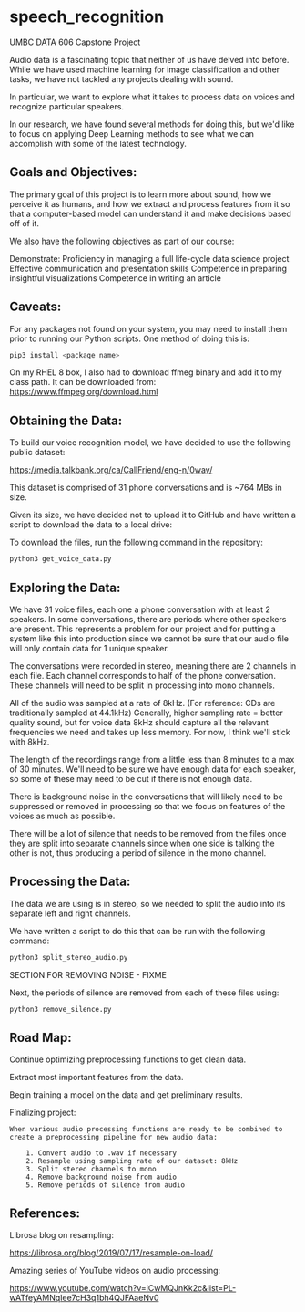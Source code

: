 # speech_recognition
UMBC DATA 606 Capstone Project

Audio data is a fascinating topic that neither of us have delved into before. While we have used machine learning for image classification and other tasks, we have not tackled any projects dealing with sound.

In particular, we want to explore what it takes to process data on voices and recognize particular speakers.

In our research, we have found several methods for doing this, but we'd like to focus on applying Deep Learning methods to see what we can accomplish with some of the latest technology.

## Goals and Objectives:

The primary goal of this project is to learn more about sound, how we perceive it as humans, and how we extract and process features from it so that a computer-based model can understand it and make decisions based off of it.

We also have the following objectives as part of our course:

Demonstrate:
    Proficiency in managing a full life-cycle data science project 
    Effective communication and presentation skills
    Competence in preparing insightful visualizations 
    Competence in writing an article
 
## Caveats:

For any packages not found on your system, you may need to install them prior to running our Python scripts. One method of doing this is:

```bash
pip3 install <package name>
```
On my RHEL 8 box, I also had to download ffmeg binary and add it to my class path. It can be downloaded from:
https://www.ffmpeg.org/download.html

## Obtaining the Data:

To build our voice recognition model, we have decided to use the following public dataset:

https://media.talkbank.org/ca/CallFriend/eng-n/0wav/

This dataset is comprised of 31 phone conversations and is ~764 MBs in size.

Given its size, we have decided not to upload it to GitHub and have written a script to download the data to a local drive:

To download the files, run the following command in the repository:

```bash
python3 get_voice_data.py
```

## Exploring the Data:

We have 31 voice files, each one a phone conversation with at least 2 speakers. In some conversations, there are periods where other speakers are present. This represents a problem for our project and for putting a system like this into production since we cannot be sure that our audio file will only contain data for 1 unique speaker.

The conversations were recorded in stereo, meaning there are 2 channels in each file. Each channel corresponds to half of the phone conversation. These channels will need to be split in processing into mono channels.

All of the audio was sampled at a rate of 8kHz. (For reference: CDs are traditionally sampled at 44.1kHz) Generally, higher sampling rate = better quality sound, but for voice data 8kHz should capture all the relevant frequencies we need and takes up less memory. For now, I think we'll stick with 8kHz.

The length of the recordings range from a little less than 8 minutes to a max of 30 minutes. We'll need to be sure we have enough data for each speaker, so some of these may need to be cut if there is not enough data.

There is background noise in the conversations that will likely need to be suppressed or removed in processing so that we focus on features of the voices as much as possible.

There will be a lot of silence that needs to be removed from the files once they are split into separate channels since when one side is talking the other is not, thus producing a period of silence in the mono channel.

## Processing the Data:

The data we are using is in stereo, so we needed to split the audio into its separate left and right channels.

We have written a script to do this that can be run with the following command:

```bash
python3 split_stereo_audio.py
```

SECTION FOR REMOVING NOISE - FIXME

Next, the periods of silence are removed from each of these files using:

```bash
python3 remove_silence.py
```

## Road Map:

Continue optimizing preprocessing functions to get clean data.

Extract most important features from the data.

Begin training a model on the data and get preliminary results.

Finalizing project:

    When various audio processing functions are ready to be combined to create a preprocessing pipeline for new audio data:

        1. Convert audio to .wav if necessary
        2. Resample using sampling rate of our dataset: 8kHz
        3. Split stereo channels to mono
        4. Remove background noise from audio
        5. Remove periods of silence from audio
        
        
## References:

Librosa blog on resampling:

https://librosa.org/blog/2019/07/17/resample-on-load/

Amazing series of YouTube videos on audio processing:

https://www.youtube.com/watch?v=iCwMQJnKk2c&list=PL-wATfeyAMNqIee7cH3q1bh4QJFAaeNv0
